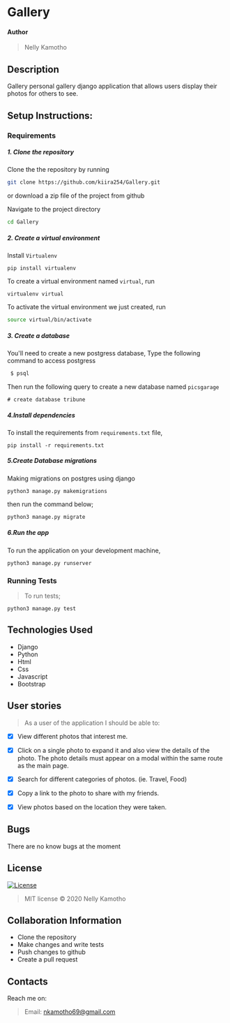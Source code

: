 # Gallery

#### Author
> Nelly Kamotho

## Description
Gallery personal gallery django application that allows users display their photos for others to see.

## Setup Instructions:
### Requirements

##### 1. Clone the repository
Clone the the repository by running 

   ```bash
   git clone https://github.com/kiira254/Gallery.git
   ```
 or download a zip file of the project from github
 

Navigate to the project directory
```bash
cd Gallery
```

##### 2. Create a virtual environment
 Install `Virtualenv` 

   ```prettier
   pip install virtualenv
   ```

To create a virtual environment named `virtual`, run

   ```prettier
   virtualenv virtual
   ```
To activate the virtual environment we just created, run

   ```bash
   source virtual/bin/activate
   ```

##### 3. Create a database
You'll need to create a new postgress database, Type the following command to access postgress
   ```bash
    $ psql
   ```
   Then run the following query to create a new database named ```picsgarage``` 
   ```prettier
   # create database tribune
   ```


#####  4.Install dependencies
To install the requirements from `requirements.txt` file,

   ```prettier
   pip install -r requirements.txt
   ```

#####  5.Create Database migrations
Making migrations on postgres using django

```prettier
python3 manage.py makemigrations 
```

 
then run the command below;

 ```bash
 python3 manage.py migrate
 ```

##### 6.Run the app
To run the application on your development machine, 

    python3 manage.py runserver

### Running Tests
>To run tests;

    python3 manage.py test

## Technologies Used
* Django
* Python
* Html
* Css
* Javascript
* Bootstrap


## User stories
>As a user of the application I should be able to:

- [X] View different photos that interest me.
- [X] Click on a single photo to expand it and also view the details of the photo. The photo details must appear on a modal within the same route as the main page.
- [X] Search for different categories of photos. (ie. Travel, Food)
- [X] Copy a link to the photo to share with my friends.
- [X] View photos based on the location they were taken.


## Bugs
There are no know bugs at the moment

## License
[![License](https://img.shields.io/packagist/l/loopline-systems/closeio-api-wrapper.svg)](http://opensource.org/licenses/MIT)
>MIT license &copy;  2020 Nelly Kamotho
 
## Collaboration Information
* Clone the repository
* Make changes and write tests
* Push changes to github
* Create a pull request

## Contacts
Reach me on:
>Email:  nkamotho69@gmail.com
